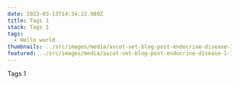 ```yaml
---
date: 2023-03-13T14:34:22.989Z
title: Tags 1
stack: Tags 1
tags:
  - Hello world
thumbnails: ../src/images/media/ascot-vet-blog-post-endocrine-disease-1-1080x675.jpg
featured: ../src/images/media/ascot-vet-blog-post-endocrine-disease-1-1080x675.jpg
---
```

Tags 1